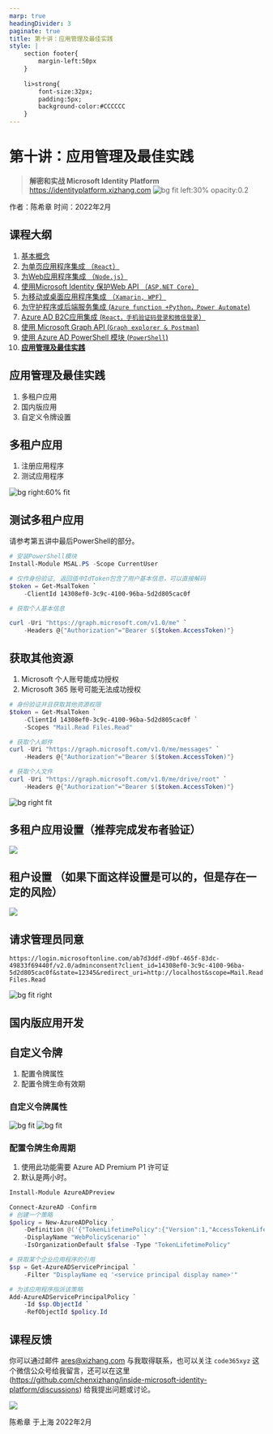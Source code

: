 ```yaml
---
marp: true
headingDivider: 3
paginate: true
title: 第十讲：应用管理及最佳实践
style: |
    section footer{
        margin-left:50px
    }
    
    li>strong{
        font-size:32px;
        padding:5px;
        background-color:#CCCCCC
    }
---
```


# 第十讲：应用管理及最佳实践
> **解密和实战 Microsoft Identity Platform**  https://identityplatform.xizhang.com
![bg fit left:30% opacity:0.2](images/aad.png)


作者：陈希章
时间：2022年2月


## 课程大纲
<!--
footer: '**解密和实战 Microsoft Identity Platform**  https://identityplatform.xizhang.com'
-->

1. [基本概念](module1-overview.md)
1. [为单页应用程序集成 （`React`）](module2-spa.md)
1. [为Web应用程序集成 （`Node.js`）](module3-webapp.md)
1. [使用Microsoft Identity 保护Web API （`ASP.NET Core`）](module4-webapi.md)
1. [为移动或桌面应用程序集成 （`Xamarin, WPF`）](module5-desktop-mobile.md)
1. [为守护程序或后端服务集成 (`Azure function +Python，Power Automate`)](module6-deamon-service.md)
1. [Azure AD B2C应用集成 (`React，手机验证码登录和微信登录`） ](module7-b2c.md)
1. [使用 Microsoft Graph API (`Graph explorer & Postman`)](module8-msgraph.md)
1. [使用 Azure AD PowerShell 模块 (`PowerShell`)](module9-powershell.md)
1. **[应用管理及最佳实践](module10-bestpractices.md)**


## <!-- fit --> 应用管理及最佳实践

1. 多租户应用
1. 国内版应用
1. 自定义令牌设置


## 多租户应用
1. 注册应用程序
1. 测试应用程序

![bg right:60% fit](images/multi-tenant-app.png)

## 测试多租户应用

请参考第五讲中最后PowerShell的部分。

```powershell
# 安装PowerShell模块
Install-Module MSAL.PS -Scope CurrentUser

# 仅作身份验证, 返回值中IdToken包含了用户基本信息，可以直接解码
$token = Get-MsalToken `
    -ClientId 14308ef0-3c9c-4100-96ba-5d2d805cac0f

# 获取个人基本信息

curl -Uri "https://graph.microsoft.com/v1.0/me" `
    -Headers @{"Authorization"="Bearer $($token.AccessToken)"}

```

## 获取其他资源

1. Microsoft 个人账号能成功授权
1. Microsoft 365 账号可能无法成功授权

```powershell
# 身份验证并且获取其他资源权限
$token = Get-MsalToken `
    -ClientId 14308ef0-3c9c-4100-96ba-5d2d805cac0f `
    -Scopes "Mail.Read Files.Read"

# 获取个人邮件
curl -Uri "https://graph.microsoft.com/v1.0/me/messages" `
    -Headers @{"Authorization"="Bearer $($token.AccessToken)"}

# 获取个人文件
curl -Uri "https://graph.microsoft.com/v1.0/me/drive/root" `
    -Headers @{"Authorization"="Bearer $($token.AccessToken)"}
```

![bg right fit](images/unverified-app-error.png)

## 多租户应用设置（推荐完成发布者验证）
<!-- _footer: '' -->
<!-- https://docs.microsoft.com/zh-cn/azure/active-directory/develop/publisher-verification-overview -->
![](images/verify-publisher.png)

## 租户设置 （如果下面这样设置是可以的，但是存在一定的风险）
<!-- https://portal.azure.com/#blade/Microsoft_AAD_IAM/ConsentPoliciesMenuBlade/UserSettings -->

![](images/azuread-user-consent-settings.png)

## 请求管理员同意

`https://login.microsoftonline.com/ab7d3ddf-d9bf-465f-83dc-49833f69440f/v2.0/adminconsent?client_id=14308ef0-3c9c-4100-96ba-5d2d805cac0f&state=12345&redirect_uri=http://localhost&scope=Mail.Read Files.Read`


![bg fit right](images/admin-consent-screen.png)


## 国内版应用开发



## 自定义令牌

1. 配置令牌属性
1. 配置令牌生命有效期

###  自定义令牌属性
<!-- https://docs.microsoft.com/zh-cn/azure/active-directory/develop/id-tokens -->
<!-- _footer: ''--> 
![bg fit](images/custom-token-settings.png)
![bg fit](images/custom-token-group-claims.png)


### 配置令牌生命周期

1. 使用此功能需要 Azure AD Premium P1 许可证
1. 默认是两小时。

```powershell
Install-Module AzureADPreview

Connect-AzureAD -Confirm
# 创建一个策略
$policy = New-AzureADPolicy `
    -Definition @('{"TokenLifetimePolicy":{"Version":1,"AccessTokenLifetime":"02:00:00"}}') `
    -DisplayName "WebPolicyScenario" `
    -IsOrganizationDefault $false -Type "TokenLifetimePolicy"

# 获取某个企业应用程序的引用
$sp = Get-AzureADServicePrincipal `
    -Filter "DisplayName eq '<service principal display name>'"

# 为该应用程序指派该策略
Add-AzureADServicePrincipalPolicy `
    -Id $sp.ObjectId `
    -RefObjectId $policy.Id

```

## 课程反馈

你可以通过邮件 <ares@xizhang.com> 与我取得联系，也可以关注 `code365xyz` 这个微信公众号给我留言，还可以在这里 (<https://github.com/chenxizhang/inside-microsoft-identity-platform/discussions>) 给我提出问题或讨论。

![](images/code365xyz.jpg)


陈希章 于上海
2022年2月
